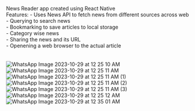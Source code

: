News Reader app created using React Native <br>
Features: - Uses News API to fetch news from different sources across web <br>
          - Querying to search news <br>
          - Bookmarking to save articles to local storage <br>
          - Category wise news <br>
          - Sharing the news and its URL <br>
          - Openening a web browser to the actual article <br><br><br>
![WhatsApp Image 2023-10-29 at 12 25 10 AM](https://github.com/PritamReddy101/NewsReaderApp/assets/69850349/169993a8-2c11-4b50-930a-348b1a578d13)
![WhatsApp Image 2023-10-29 at 12 25 11 AM](https://github.com/PritamReddy101/NewsReaderApp/assets/69850349/c42a7d08-46b2-4342-bb67-3490f830a617)
![WhatsApp Image 2023-10-29 at 12 25 11 AM (1)](https://github.com/PritamReddy101/NewsReaderApp/assets/69850349/acf84ec8-ac31-46af-a078-8ee6b08ad78a)
![WhatsApp Image 2023-10-29 at 12 25 11 AM (2)](https://github.com/PritamReddy101/NewsReaderApp/assets/69850349/859afc13-34e7-4df9-a860-c2e369aff19e)
![WhatsApp Image 2023-10-29 at 12 25 11 AM (3)](https://github.com/PritamReddy101/NewsReaderApp/assets/69850349/7f29a56f-74d0-41a6-93f1-d44043b690be)
![WhatsApp Image 2023-10-29 at 12 25 12 AM](https://github.com/PritamReddy101/NewsReaderApp/assets/69850349/f7907dcf-664a-42f7-822b-6d0dcdd411ff)
![WhatsApp Image 2023-10-29 at 12 35 01 AM](https://github.com/PritamReddy101/NewsReaderApp/assets/69850349/8fd9df86-f4a3-4fc8-a15d-bfc4747fdcf4)
